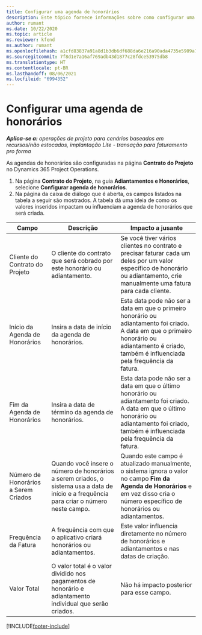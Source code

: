 ```yaml
---
title: Configurar uma agenda de honorários
description: Este tópico fornece informações sobre como configurar uma agenda de honorários no Project Operations.
author: rumant
ms.date: 10/22/2020
ms.topic: article
ms.reviewer: kfend
ms.author: rumant
ms.openlocfilehash: a1cfd83837a91a8d1b3db6df688da6e216a90ada4735e5909a7e8cb26b87247d
ms.sourcegitcommit: 7f8d1e7a16af769adb43d1877c28fdce53975db8
ms.translationtype: HT
ms.contentlocale: pt-BR
ms.lasthandoff: 08/06/2021
ms.locfileid: "6994352"
---
```

# <a name="set-up-a-retainer-schedule"></a>Configurar uma agenda de honorários

_**Aplica-se a:** operações de projeto para cenários baseados em recursos/não estocados, implantação Lite - transação para faturamento pro forma_

As agendas de honorários são configuradas na página **Contrato do Projeto** no Dynamics 365 Project Operations.

1. Na página **Contrato do Projeto**, na guia **Adiantamentos e Honorários**, selecione **Configurar agenda de honorários**.
2. Na página da caixa de diálogo que é aberta, os campos listados na tabela a seguir são mostrados. A tabela dá uma ideia de como os valores inseridos impactam ou influenciam a agenda de honorários que será criada.

| Campo | Descrição | Impacto a jusante |
| --- | --- | --- |
| Cliente do Contrato do Projeto | O cliente do contrato que será cobrado por este honorário ou adiantamento. | Se você tiver vários clientes no contrato e precisar faturar cada um deles por um valor específico de honorário ou adiantamento, crie manualmente uma fatura para cada cliente. |
| Início da Agenda de Honorários | Insira a data de início da agenda de honorários. | Esta data pode não ser a data em que o primeiro honorário ou adiantamento foi criado. A data em que o primeiro honorário ou adiantamento é criado, também é influenciada pela frequência da fatura. |
| Fim da Agenda de Honorários | Insira a data de término da agenda de honorários. | Esta data pode não ser a data em que o último honorário ou adiantamento foi criado. A data em que o último honorário ou adiantamento foi criado, também é influenciada pela frequência da fatura. |
| Número de Honorários a Serem Criados | Quando você insere o número de honorários a serem criados, o sistema usa a data de início e a frequência para criar o número neste campo. | Quando este campo é atualizado manualmente, o sistema ignora o valor no campo **Fim da Agenda de Honorários** e em vez disso cria o número específico de honorários ou adiantamentos. |
| Frequência da Fatura | A frequência com que o aplicativo criará honorários ou adiantamentos. | Este valor influencia diretamente no número de honorários e adiantamentos e nas datas de criação. |
| Valor Total | O valor total é o valor dividido nos pagamentos de honorário e adiantamento individual que serão criados. | Não há impacto posterior para esse campo. |


[!INCLUDE[footer-include](../../includes/footer-banner.md)]